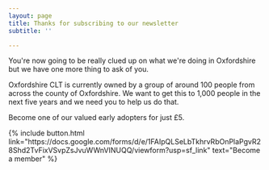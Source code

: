 ```yaml
---
layout: page
title: Thanks for subscribing to our newsletter
subtitle: ''

---
```

You're now going to be really clued up on what we're doing in Oxfordshire but we have one more thing to ask of you.

Oxfordshire CLT is currently owned by a group of around 100 people from across the county of Oxfordshire. We want to get this to 1,000 people in the next five years and we need you to help us do that. 

Become one of our valued early adopters for just £5.
<p>{% include button.html link="https://docs.google.com/forms/d/e/1FAIpQLSeLbTkhrvRbOnPlaPgvR28Shd2TvFixVSvpZsJvuWWnVINUQQ/viewform?usp=sf_link" text="Become a member" %}</p>